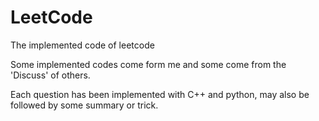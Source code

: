 # LeetCode

The implemented code of leetcode

Some implemented codes come form me and some come from the 'Discuss' of others.

Each question has been implemented with C++ and python, may also be followed by some summary or trick.

